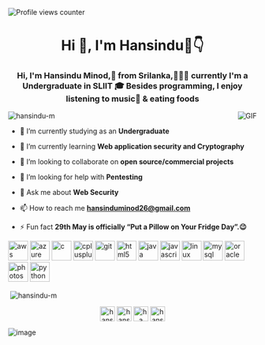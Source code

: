 ![Profile views counter](https://caneco.dev/github-profile-view-counter.svg)
<!--
**Hansindu-M/Hansindu-M** is a ✨ _special_ ✨ repository because its `README.md` (this file) appears on your GitHub profile.

Here are some ideas to get you started:

- 🔭 I’m currently working on ...
- 🌱 I’m currently learning ...
- 👯 I’m looking to collaborate on ...
- 🤔 I’m looking for help with ...
- 💬 Ask me about ...
- 📫 How to reach me: ...
- 😄 Pronouns: ...
- ⚡ Fun fact: ...
-->
<h1 align="center">Hi 👋, I'm Hansindu👥👇</h1>
<h3 align="center">Hi, I'm Hansindu Minod,🚀 from Srilanka,👨🏽‍💻 currently I'm a Undergraduate in SLIIT 🎓 Besides programming, I enjoy listening to music🎼 & eating foods</h3>

<img align="right" alt="GIF" src="https://i2.wp.com/allhtaccess.info/wp-content/uploads/2018/03/programming.gif?fit=1281%2C716&ssl=1" />

<p align="left"> <img src="https://komarev.com/ghpvc/?username=hansindu-m" alt="hansindu-m" /> </p>

- 🔭 I’m currently studying as an **Undergraduate**

- 🌱 I’m currently learning **Web application security and Cryptography**

- 👯 I’m looking to collaborate on **open source/commercial projects**

- 🤝 I’m looking for help with **Pentesting**

- 💬 Ask me about **Web Security**

- 📫 How to reach me **hansinduminod26@gmail.com**

- ⚡ Fun fact **29th May is officially “Put a Pillow on Your Fridge Day”.😉**

<p align="left"><img src="https://devicons.github.io/devicon/devicon.git/icons/amazonwebservices/amazonwebservices-original-wordmark.svg" alt="aws" width="40" height="40"/> <img src="https://www.vectorlogo.zone/logos/microsoft_azure/microsoft_azure-icon.svg" alt="azure" width="40" height="40"/> <img src="https://devicons.github.io/devicon/devicon.git/icons/c/c-original.svg" alt="c" width="40" height="40"/> <img src="https://devicons.github.io/devicon/devicon.git/icons/cplusplus/cplusplus-original.svg" alt="cplusplus" width="40" height="40"/> <img src="https://www.vectorlogo.zone/logos/git-scm/git-scm-icon.svg" alt="git" width="40" height="40"/> <img src="https://devicons.github.io/devicon/devicon.git/icons/html5/html5-original-wordmark.svg" alt="html5" width="40" height="40"/> <img src="https://devicons.github.io/devicon/devicon.git/icons/java/java-original-wordmark.svg" alt="java" width="40" height="40"/> <img src="https://devicons.github.io/devicon/devicon.git/icons/javascript/javascript-original.svg" alt="javascript" width="40" height="40"/> <img src="https://devicons.github.io/devicon/devicon.git/icons/linux/linux-original.svg" alt="linux" width="40" height="40"/> <img src="https://devicons.github.io/devicon/devicon.git/icons/mysql/mysql-original-wordmark.svg" alt="mysql" width="40" height="40"/> <img src="https://devicons.github.io/devicon/devicon.git/icons/oracle/oracle-original.svg" alt="oracle" width="40" height="40"/> <img src="https://devicons.github.io/devicon/devicon.git/icons/photoshop/photoshop-plain.svg" alt="photoshop" width="40" height="40"/> <img src="https://devicons.github.io/devicon/devicon.git/icons/python/python-original.svg" alt="python" width="40" height="40"/></p>

<p>&nbsp;<img align="center" src="https://github-readme-stats.vercel.app/api?username=hansindu-m&show_icons=true" alt="hansindu-m" /></p>
<p align="center">
<a href="https://linkedin.com/in/hansindu maniyangama" target="blank"><img align="center" src="https://cdn.jsdelivr.net/npm/simple-icons@3.0.1/icons/linkedin.svg" alt="hansindu maniyangama" height="30" width="30" /></a>
<a href="https://fb.com/hansindu minod" target="blank"><img align="center" src="https://cdn.jsdelivr.net/npm/simple-icons@3.0.1/icons/facebook.svg" alt="hansindu minod" height="30" width="30" /></a>
<a href="https://instagram.com/h_a_n_s_i_n_d_u_" target="blank"><img align="center" src="https://cdn.jsdelivr.net/npm/simple-icons@3.0.1/icons/instagram.svg" alt="h_a_n_s_i_n_d_u_" height="30" width="30" /></a>
<a href="https://www.hackerrank.com/hansindu" target="blank"><img align="center" src="https://cdn.jsdelivr.net/npm/simple-icons@3.0.1/icons/hackerrank.svg" alt="hansindu" height="30" width="30" /></a>
</p>

![image](https://media.tenor.com/images/00e83ff5a523055faed12d8b0c46cf02/tenor.gif)
